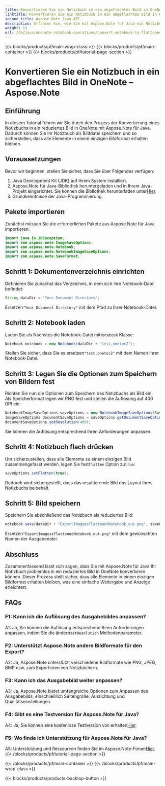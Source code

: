 ```yaml
---
title: Konvertieren Sie ein Notizbuch in ein abgeflachtes Bild in OneNote – Aspose.Note
linktitle: Konvertieren Sie ein Notizbuch in ein abgeflachtes Bild in OneNote – Aspose.Note
second_title: Aspose.Note Java API
description: Erfahren Sie, wie Sie mit Aspose.Note für Java ein Notizbuch in OneNote in ein reduziertes Bild konvertieren. Bewahren Sie alle Elemente mühelos in einer einzigen Bilddatei auf.
weight: 13
url: /de/java/onenote-notebook-operations/convert-notebook-to-flattened-image/
---
```


{{< blocks/products/pf/main-wrap-class >}}
{{< blocks/products/pf/main-container >}}
{{< blocks/products/pf/tutorial-page-section >}}

# Konvertieren Sie ein Notizbuch in ein abgeflachtes Bild in OneNote – Aspose.Note

## Einführung

In diesem Tutorial führen wir Sie durch den Prozess der Konvertierung eines Notizbuchs in ein reduziertes Bild in OneNote mit Aspose.Note für Java. Dadurch können Sie Ihr Notizbuch als Bilddatei speichern und so sicherstellen, dass alle Elemente in einem einzigen Bildformat erhalten bleiben.

## Voraussetzungen

Bevor wir beginnen, stellen Sie sicher, dass Sie über Folgendes verfügen:

1. Java Development Kit (JDK) auf Ihrem System installiert.
2.  Aspose.Note für Java-Bibliothek heruntergeladen und in Ihrem Java-Projekt eingerichtet. Sie können die Bibliothek herunterladen unter[Hier](https://releases.aspose.com/note/java/).
3. Grundkenntnisse der Java-Programmierung.

## Pakete importieren

Zunächst müssen Sie die erforderlichen Pakete aus Aspose.Note für Java importieren:

```java
import java.io.IOException;
import com.aspose.note.ImageSaveOptions;
import com.aspose.note.Notebook;
import com.aspose.note.NotebookImageSaveOptions;
import com.aspose.note.SaveFormat;
```

## Schritt 1: Dokumentenverzeichnis einrichten

Definieren Sie zunächst das Verzeichnis, in dem sich Ihre Notebook-Datei befindet:

```java
String dataDir = "Your Document Directory";
```

 Ersetzen`"Your Document Directory"` mit dem Pfad zu Ihrer Notebook-Datei.

## Schritt 2: Notebook laden

 Laden Sie als Nächstes die Notebook-Datei mit`Notebook` Klasse:

```java
Notebook notebook = new Notebook(dataDir + "test.onetoc2");
```

 Stellen Sie sicher, dass Sie es ersetzen`"test.onetoc2"` mit dem Namen Ihrer Notebook-Datei.

## Schritt 3: Legen Sie die Optionen zum Speichern von Bildern fest

Richten Sie nun die Optionen zum Speichern des Notizbuchs als Bild ein. Als Speicherformat legen wir PNG fest und stellen die Auflösung auf 400 DPI ein:

```java
NotebookImageSaveOptions saveOptions = new NotebookImageSaveOptions(SaveFormat.Png);
ImageSaveOptions documentSaveOptions = saveOptions.getDocumentSaveOptions();
documentSaveOptions.setResolution(400);
```

Sie können die Auflösung entsprechend Ihren Anforderungen anpassen.

## Schritt 4: Notizbuch flach drücken

Um sicherzustellen, dass alle Elemente zu einem einzigen Bild zusammengefasst werden, legen Sie fest`flatten` Option zu`true`:

```java
saveOptions.setFlatten(true);
```

Dadurch wird sichergestellt, dass das resultierende Bild das Layout Ihres Notizbuchs beibehält.

## Schritt 5: Bild speichern

Speichern Sie abschließend das Notizbuch als reduziertes Bild:

```java
notebook.save(dataDir + "ExportImageasFlattenedNotebook_out.png", saveOptions);
```

 Ersetzen`"ExportImageasFlattenedNotebook_out.png"` mit dem gewünschten Namen der Ausgabedatei.

## Abschluss

Zusammenfassend lässt sich sagen, dass Sie mit Aspose.Note für Java Ihr Notizbuch problemlos in ein reduziertes Bild in OneNote konvertieren können. Dieser Prozess stellt sicher, dass alle Elemente in einem einzigen Bildformat erhalten bleiben, was eine einfache Weitergabe und Anzeige erleichtert.

## FAQs

### F1: Kann ich die Auflösung des Ausgabebildes anpassen?

 A1: Ja, Sie können die Auflösung entsprechend Ihren Anforderungen anpassen, indem Sie die ändern`setResolution` Methodenparameter.

### F2: Unterstützt Aspose.Note andere Bildformate für den Export?

A2: Ja, Aspose.Note unterstützt verschiedene Bildformate wie PNG, JPEG, BMP usw. zum Exportieren von Notizbüchern.

### F3: Kann ich das Ausgabebild weiter anpassen?

A3: Ja, Aspose.Note bietet umfangreiche Optionen zum Anpassen des Ausgabebilds, einschließlich Seitengröße, Ausrichtung und Qualitätseinstellungen.

### F4: Gibt es eine Testversion für Aspose.Note für Java?

 A4: Ja, Sie können eine kostenlose Testversion von erhalten[Hier](https://releases.aspose.com/).

### F5: Wo finde ich Unterstützung für Aspose.Note für Java?

 A5: Unterstützung und Ressourcen finden Sie im Aspose.Note-Forum[Hier](https://forum.aspose.com/c/note/28).
{{< /blocks/products/pf/tutorial-page-section >}}

{{< /blocks/products/pf/main-container >}}
{{< /blocks/products/pf/main-wrap-class >}}

{{< blocks/products/products-backtop-button >}}
